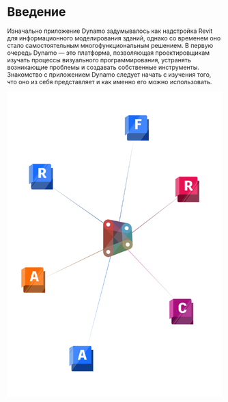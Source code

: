 # Введение

Изначально приложение Dynamo задумывалось как надстройка Revit для информационного моделирования зданий, однако со временем оно стало самостоятельным многофункциональным решением. В первую очередь Dynamo — это платформа, позволяющая проектировщикам изучать процессы визуального программирования, устранять возникающие проблемы и создавать собственные инструменты. Знакомство с приложением Dynamo следует начать с изучения того, что оно из себя представляет и как именно его можно использовать.

![Dynamo Ecosystem](<./images/intro dynamo cover.jpg>)
